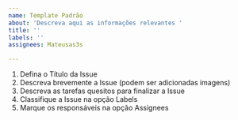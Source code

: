 ```yaml
---
name: Template Padrão
about: 'Descreva aqui as informações relevantes '
title: ''
labels: ''
assignees: Mateusas3s

---
```


1. Defina o Título da Issue
2. Descreva brevemente a Issue (podem ser adicionadas imagens)
3. Descreva as tarefas quesitos para finalizar a Issue 
4. Classifique a Issue na opção Labels
5. Marque os responsáveis na opção Assignees
